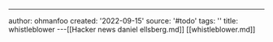 ---
author: ohmanfoo
created: '2022-09-15'
source: '#todo'
tags: ''
title: whistleblower
---[[Hacker news daniel ellsberg.md]]
[[whistleblower.md]]
